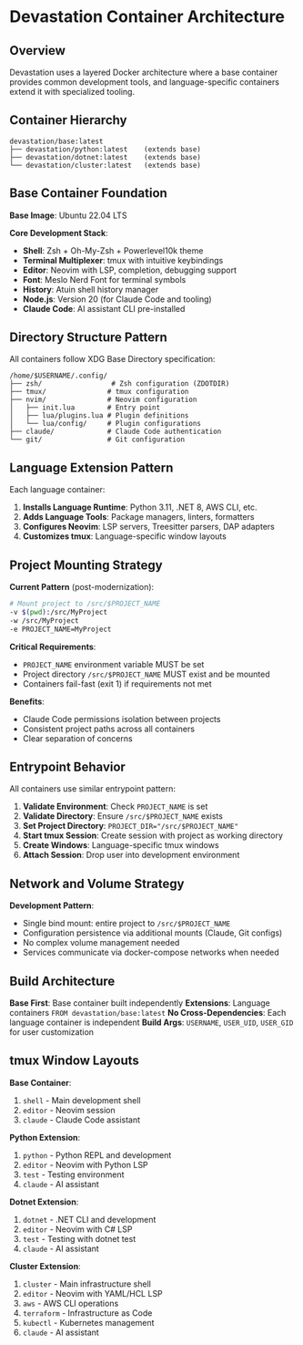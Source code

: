 # Devastation Container Architecture

## Overview

Devastation uses a layered Docker architecture where a base container provides common development tools, and language-specific containers extend it with specialized tooling.

## Container Hierarchy

```
devastation/base:latest
├── devastation/python:latest    (extends base)
├── devastation/dotnet:latest    (extends base)
└── devastation/cluster:latest   (extends base)
```

## Base Container Foundation

**Base Image**: Ubuntu 22.04 LTS

**Core Development Stack**:
- **Shell**: Zsh + Oh-My-Zsh + Powerlevel10k theme
- **Terminal Multiplexer**: tmux with intuitive keybindings
- **Editor**: Neovim with LSP, completion, debugging support
- **Font**: Meslo Nerd Font for terminal symbols
- **History**: Atuin shell history manager
- **Node.js**: Version 20 (for Claude Code and tooling)
- **Claude Code**: AI assistant CLI pre-installed

## Directory Structure Pattern

All containers follow XDG Base Directory specification:

```
/home/$USERNAME/.config/
├── zsh/                 # Zsh configuration (ZDOTDIR)
├── tmux/               # tmux configuration  
├── nvim/               # Neovim configuration
│   ├── init.lua        # Entry point
│   ├── lua/plugins.lua # Plugin definitions
│   └── lua/config/     # Plugin configurations
├── claude/             # Claude Code authentication
└── git/                # Git configuration
```

## Language Extension Pattern

Each language container:

1. **Installs Language Runtime**: Python 3.11, .NET 8, AWS CLI, etc.
2. **Adds Language Tools**: Package managers, linters, formatters
3. **Configures Neovim**: LSP servers, Treesitter parsers, DAP adapters
4. **Customizes tmux**: Language-specific window layouts

## Project Mounting Strategy

**Current Pattern** (post-modernization):
```bash
# Mount project to /src/$PROJECT_NAME
-v $(pwd):/src/MyProject
-w /src/MyProject
-e PROJECT_NAME=MyProject
```

**Critical Requirements**:
- `PROJECT_NAME` environment variable MUST be set
- Project directory `/src/$PROJECT_NAME` MUST exist and be mounted
- Containers fail-fast (exit 1) if requirements not met

**Benefits**:
- Claude Code permissions isolation between projects
- Consistent project paths across all containers
- Clear separation of concerns

## Entrypoint Behavior

All containers use similar entrypoint pattern:

1. **Validate Environment**: Check `PROJECT_NAME` is set
2. **Validate Directory**: Ensure `/src/$PROJECT_NAME` exists
3. **Set Project Directory**: `PROJECT_DIR="/src/$PROJECT_NAME"`
4. **Start tmux Session**: Create session with project as working directory
5. **Create Windows**: Language-specific tmux windows
6. **Attach Session**: Drop user into development environment

## Network and Volume Strategy

**Development Pattern**:
- Single bind mount: entire project to `/src/$PROJECT_NAME`
- Configuration persistence via additional mounts (Claude, Git configs)
- No complex volume management needed
- Services communicate via docker-compose networks when needed

## Build Architecture

**Base First**: Base container built independently
**Extensions**: Language containers `FROM devastation/base:latest`
**No Cross-Dependencies**: Each language container is independent
**Build Args**: `USERNAME`, `USER_UID`, `USER_GID` for user customization

## tmux Window Layouts

**Base Container**:
1. `shell` - Main development shell
2. `editor` - Neovim session
3. `claude` - Claude Code assistant

**Python Extension**:
1. `python` - Python REPL and development
2. `editor` - Neovim with Python LSP
3. `test` - Testing environment
4. `claude` - AI assistant

**Dotnet Extension**:
1. `dotnet` - .NET CLI and development
2. `editor` - Neovim with C# LSP
3. `test` - Testing with dotnet test
4. `claude` - AI assistant

**Cluster Extension**:
1. `cluster` - Main infrastructure shell
2. `editor` - Neovim with YAML/HCL LSP
3. `aws` - AWS CLI operations
4. `terraform` - Infrastructure as Code
5. `kubectl` - Kubernetes management
6. `claude` - AI assistant